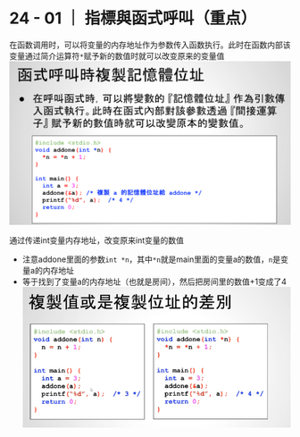 # 24 - 01 ｜ 指標與函式呼叫（重点）

在函数调用时，可以将变量的内存地址作为参数传入函数执行。此时在函数内部该变量通过简介运算符`*`赋予新的数值时就可以改变原来的变量值
![图片](pics//pic-2.jpg)



通过传递int变量内存地址，改变原来int变量的数值
- 注意addone里面的参数`int *n`，其中`*n`就是main里面的变量a的数值，`n`是变量a的内存地址
- 等于找到了变量a的内存地址（也就是房间），然后把房间里的数值+1变成了4
![图片](pics//pic-1.jpg)

